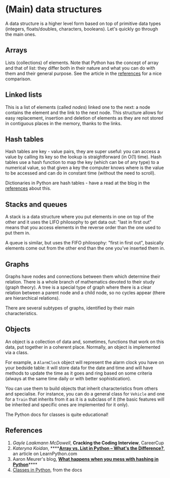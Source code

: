 # \(Main\) data structures

A data structure is a higher level form based on top of primitive data types \(integers, floats/doubles, characters, booleans\). Let's quickly go through the main ones.

## Arrays

Lists \(collections\) of elements. Note that Python has the concept of array and that of list: they differ both in their nature and what you can do with them and their general purpose. See the article in the [references](main-data-structures.md#references) for a nice comparison.

## Linked lists

This is a list of elements \(called _nodes_\) linked one to the next: a node contains the element and the link to the next node. This structure allows for easy replacement, insertion and deletion of elements as they are not stored in contiguous places in the memory, thanks to the links.

## Hash tables

Hash tables are key - value pairs, they are super useful: you can access a value by calling its key so the lookup is straightforward \(in O\(1\) time\). Hash tables use a hash function to map the key \(which can be of any type\) to a numerical value, so that given a key the computer knows where is the value to be accessed and can do in constant time \(without the need to scroll\).

Dictionaries in Python are hash tables - have a read at the blog in the [references](main-data-structures.md#references) about this.

## Stacks and queues

A stack is a data structure where you put elements in one on top of the other and it uses the LIFO philosophy to get data out: "last in first out" means that you access elements in the reverse order than the one used to put them in.

A queue is similar, but uses the FIFO philosophy: "first in first out", basically elements come out from the other end than the one you've inserted them in.

## Graphs

Graphs have nodes and connections between them which determine their relation. There is a whole branch of mathematics devoted to their study \(graph theory\). A tree is a special type of graph where there is a clear relation between a parent node and a child node, so no cycles appear \(there are hierarchical relations\).

There are several subtypes of graphs, identified by their main characteristics.

## Objects

An object is a collection of data and, sometimes, functions that work on this data, put together in a coherent place. Normally, an object is implemented via a class. 

For example, a `AlarmClock` object will represent the alarm clock you have on your bedside table: it will store data for the date and time and will have methods to update the time as it goes and ring based on some criteria \(always at the same time daily or with better sophistication\).

You can use them to build objects that inherit characteristics from others and specialise. For instance, you can do a general class for `Vehicle` and one for a `Train` that inherits from it as it is a subclass of it \(the basic features will be inherited and specific ones are implemented for it only\).

The Python docs for classes is quite educational!

## References

1. _Gayle Laakmann McDowell_, **Cracking the Coding Interview**, CareerCup
2. _Kateryna Koidan_, ****[**Array vs. List in Python – What's the Difference?**,](https://learnpython.com/blog/python-array-vs-list/) an article on LearnPython.com
3. Aaron Meurer's blog, [**What happens when you mess with hashing in Python**](https://www.asmeurer.com/blog/posts/what-happens-when-you-mess-with-hashing-in-python/)\*\*\*\*
4. [Classes in Python](https://docs.python.org/3/tutorial/classes.html), from the docs

